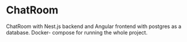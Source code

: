 # ChatRoom
ChatRoom with Nest.js backend and Angular frontend with postgres as a database. Docker- compose for running the whole project.
